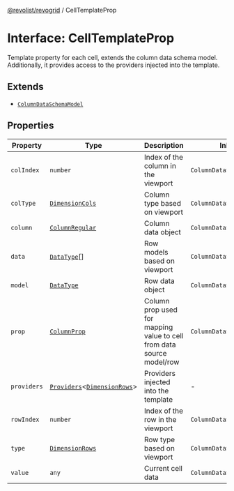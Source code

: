 [@revolist/revogrid](README.md) / CellTemplateProp

# Interface: CellTemplateProp

Template property for each cell, extends the column data schema model.
Additionally, it provides access to the providers injected into the template.

## Extends

- [`ColumnDataSchemaModel`](TypeAlias.ColumnDataSchemaModel.md)

## Properties

| Property | Type | Description | Inherited from | Defined in |
| ------ | ------ | ------ | ------ | ------ |
| `colIndex` | `number` | Index of the column in the viewport | `ColumnDataSchemaModel.colIndex` | [src/types/interfaces.ts:43](https://github.com/revolist/revogrid/blob/0c3bb4ec80c81d5563060679540746537ed4be52/src/types/interfaces.ts#L43) |
| `colType` | [`DimensionCols`](TypeAlias.DimensionCols.md) | Column type based on viewport | `ColumnDataSchemaModel.colType` | [src/types/interfaces.ts:47](https://github.com/revolist/revogrid/blob/0c3bb4ec80c81d5563060679540746537ed4be52/src/types/interfaces.ts#L47) |
| `column` | [`ColumnRegular`](Interface.ColumnRegular.md) | Column data object | `ColumnDataSchemaModel.column` | [src/types/interfaces.ts:35](https://github.com/revolist/revogrid/blob/0c3bb4ec80c81d5563060679540746537ed4be52/src/types/interfaces.ts#L35) |
| `data` | [`DataType`](TypeAlias.DataType.md)[] | Row models based on viewport | `ColumnDataSchemaModel.data` | [src/types/interfaces.ts:55](https://github.com/revolist/revogrid/blob/0c3bb4ec80c81d5563060679540746537ed4be52/src/types/interfaces.ts#L55) |
| `model` | [`DataType`](TypeAlias.DataType.md) | Row data object | `ColumnDataSchemaModel.model` | [src/types/interfaces.ts:31](https://github.com/revolist/revogrid/blob/0c3bb4ec80c81d5563060679540746537ed4be52/src/types/interfaces.ts#L31) |
| `prop` | [`ColumnProp`](TypeAlias.ColumnProp.md) | Column prop used for mapping value to cell from data source model/row | `ColumnDataSchemaModel.prop` | [src/types/interfaces.ts:27](https://github.com/revolist/revogrid/blob/0c3bb4ec80c81d5563060679540746537ed4be52/src/types/interfaces.ts#L27) |
| `providers` | [`Providers`](TypeAlias.Providers.md)\<[`DimensionRows`](TypeAlias.DimensionRows.md)\> | Providers injected into the template | - | [src/types/interfaces.ts:69](https://github.com/revolist/revogrid/blob/0c3bb4ec80c81d5563060679540746537ed4be52/src/types/interfaces.ts#L69) |
| `rowIndex` | `number` | Index of the row in the viewport | `ColumnDataSchemaModel.rowIndex` | [src/types/interfaces.ts:39](https://github.com/revolist/revogrid/blob/0c3bb4ec80c81d5563060679540746537ed4be52/src/types/interfaces.ts#L39) |
| `type` | [`DimensionRows`](TypeAlias.DimensionRows.md) | Row type based on viewport | `ColumnDataSchemaModel.type` | [src/types/interfaces.ts:51](https://github.com/revolist/revogrid/blob/0c3bb4ec80c81d5563060679540746537ed4be52/src/types/interfaces.ts#L51) |
| `value` | `any` | Current cell data | `ColumnDataSchemaModel.value` | [src/types/interfaces.ts:59](https://github.com/revolist/revogrid/blob/0c3bb4ec80c81d5563060679540746537ed4be52/src/types/interfaces.ts#L59) |
